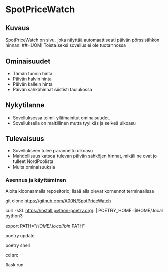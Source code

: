 # SpotPriceWatch

## Kuvaus
SpotPriceWatch on sivu, joka näyttää automaattisesti päivän pörssisähkön hinnan.
##HUOM! 
Toistaiseksi sovellus ei ole tuotannossa
## Ominaisuudet
- Tämän tunnin hinta
- Päivän halvin hinta
- Päivän kallein hinta
- Päivän sähköhinnat siististi taulukossa


## Nykytilanne
- Sovelluksessa toimii yllämainitut ominaisuudet.
- Sovelluksella on maltillinen mutta tyylikäs ja selkeä ulkoasu

## Tulevaisuus
- Sovellukseen tulee paranneltu ulkoasu
- Mahdollisuus katsoa tulevan päivän sähköjen hinnat, mikäli ne ovat jo tulleet NordPoolista
- Muita ominaisuuksia

### Asennus ja käyttäminen

Aloita kloonaamalla repositorio, lisää alla olevat komennot terminaalissa

git clone https://github.com/A00N/SpotPriceWatch

curl -sSL https://install.python-poetry.org/. | POETRY_HOME=$HOME/.local python3 

export PATH="$HOME/.local/bin:$PATH"

poetry update

poetry shell

cd src

flask run
